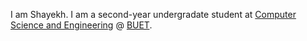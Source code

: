 I am Shayekh. I am a second-year undergradate student at [Computer Science and Engineering](https://cse.buet.ac.bd/) @ [BUET](https://www.buet.ac.bd/web/). 
